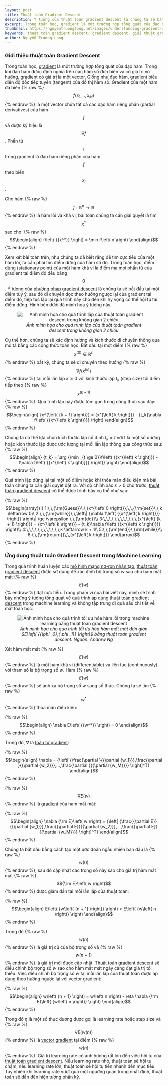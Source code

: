 ```yaml
---
layout: post
title: Thuật toán Gradient Descent
description: Ý tưởng của thuật toán gradient descent là chúng ta sẽ bắt đầu tại một điểm tùy ý, sau đó di chuyển dọc theo hướng ngược lại của gradient tại điểm đó, tiếp tục lặp lại quá trình này cho đến khi hy vọng có thể hội tụ tại điểm dừng.
excerpt: Trong toán học, gradient là một trường hợp tổng quát của đạo hàm. Trong khi đạo hàm được định nghĩa trên các hàm số đơn biến và có giá trị vô hướng, gradient có giá trị là một vector. Giống như đạo hàm, gradient biểu diễn độ dốc tiếp tuyến (tangent) của đồ thị hàm số. Gradient của một hàm đa biến là một vector chứa tất cả các đạo hàm riêng phần (partial derivatives) của hàm đó.
thumbnail: https://nguyentruonglong.net/images/understanding-gradient-descent.png
keywords: thuật toán gradient descent, gradient descent, giải thuật gradient descent, phương pháp gradient descent, gradient
author: Nguyễn Trường Long
---
```


### Giới thiệu thuật toán Gradient Descent
Trong toán học, [gradient](https://nguyentruonglong.net/thuat-toan-gradient-descent.html) là một trường hợp tổng quát của đạo hàm. Trong khi đạo hàm được định nghĩa trên các hàm số đơn biến và có giá trị vô hướng, gradient có giá trị là một vector. Giống như đạo hàm, [gradient](https://nguyentruonglong.net/thuat-toan-gradient-descent.html) biểu diễn độ dốc tiếp tuyến (tangent) của đồ thị hàm số. Gradient của một hàm đa biến {% raw %}$$f\left( {{x_1},..,{x_M}} \right)$${% endraw %} là một vector chứa tất cả các đạo hàm riêng phần (partial derivatives) của hàm $$f$$ và được ký hiệu là $$\nabla f$$. Phần tử $$i$$ trong gradient là đạo hàm riêng phần của hàm $$f$$ theo biến $${x_i}$$.

Cho hàm {% raw %}$$f:{\mathbb{R}^n} \to \mathbb{R}$${% endraw %} là hàm lồi và khả vi, bài toán chúng ta cần giải quyết là tìm $${x^*}$$ sao cho:
{% raw %}
$$\begin{align}
f\left( {{x^*}} \right) = \min f\left( x \right)
\end{align}$$
{% endraw %}

Xem xét bài toán trên, như chúng ta đã biết rằng để tìm cực tiểu của một hàm lồi, ta cần phải tìm điểm dừng của hàm số đó. Trong toán học, điểm dừng (stationary point) của một hàm khả vi là điểm mà mọi phần tử của gradient tại điểm đó đều bằng $$0$$. Ý tưởng của [phương pháp gradient descent](https://nguyentruonglong.net/thuat-toan-gradient-descent.html) là chúng ta sẽ bắt đầu tại một điểm tùy ý, sau đó di chuyển dọc theo hướng ngược lại của gradient tại điểm đó, tiếp tục lặp lại quá trình này cho đến khi hy vọng có thể hội tụ tại điểm dừng. Hình bên dưới đã minh họa ý tưởng này.

<figure class="image">
<center>
  <img src="https://nguyentruonglong.net/images/understanding-gradient-descent.png" alt="Ảnh minh họa cho quá trình lặp của thuật toán gradient descent trong không gian 2 chiều">
  <figcaption>
	  <i>Ảnh minh họa cho quá trình lặp của thuật toán gradient descent trong không gian 2 chiều</i>
  </figcaption>
</center>
</figure>

Cụ thể hơn, chúng ta sẽ xác định hướng và kích thước di chuyển thông qua mô tả bằng các công thức toán học. Bắt đầu tại một điểm {% raw %}$${x^{\left( 0 \right)}} \in {\mathbb{R}^n}$${% endraw %} bất kỳ, chúng ta sẽ di chuyển theo hướng {% raw %}$$\nabla f\left( {{x^{\left( k \right)}}} \right)$${% endraw %} tại mỗi lần lặp $k \ge 0$ với kích thước lặp ${t_k}$ (step size) tới điểm tiếp theo {% raw %}$${x^{\left( {k + 1} \right)}}$${% endraw %}. Quá trình lặp này được tóm gọn trong công thức sau đây:
{% raw %}
$$\begin{align}
	{x^{\left( {k + 1} \right)}} = {x^{\left( k \right)}} - {t_k}\nabla f\left( {{x^{\left( k \right)}}} \right)
\end{align}$$
{% endraw %}

Chúng ta có thể lựa chọn kích thước lặp cố định ${t_k} = t$ với t là một số dương hoặc kích thước lặp được ước lượng tại mỗi lần lặp thông qua công thức sau:
{% raw %}
$$\begin{align}
{t_k} = \arg {\min _{t \ge 0}}f\left( {{x^{\left( k \right)}} - t\nabla f\left( {{x^{\left( k \right)}}} \right)} \right)
\end{align}$$
{% endraw %}

Quá trình lặp dừng lại tại một số điểm hoặc khi thỏa mãn điều kiện mà bài toán chúng ta cần giải quyết đặt ra. Với độ chính xác $\varepsilon  > 0$ cho trước, [thuật toán gradient descent](https://nguyentruonglong.net/thuat-toan-gradient-descent.html) có thể được trình bày cụ thể như sau:

{% raw %}
$$\begin{array}{l}
1:\,\,{\rm{Guess}}\,\,{x^{\left( 0 \right)}},\,\,{\rm{set}}\,\,k \leftarrow 0\\
2:\,\,{\rm{while}}\,\,\left\| {\nabla f\left( {{x^{\left( k \right)}}} \right)} \right\| \ge \varepsilon \,\,{\rm{do}}\\
3:\,\,\,\,\,\,\,\,\,\,\,\,{x^{\left( {k + 1} \right)}} = {x^{\left( k \right)}} - {t_k}\nabla f\left( {{x^{\left( k \right)}}} \right)\\
4:\,\,\,\,\,\,\,\,\,\,\,\,k \leftarrow k + 1\\
5:\,\,{\rm{end}}\,{\rm{while}}\\
6:\,\,{\rm{return}}\,\,{x^{\left( k \right)}}
\end{array}$$
{% endraw %}

### Ứng dụng thuật toán Gradient Descent trong Machine Learning

Trong quá trình huấn luyện các [mô hình mạng nơ-ron nhân tạo](https://nguyentruonglong.net/ly-thuyet-ve-mang-no-ron-nhan-tao-artificial-neural-network-ann.html), [thuật toán gradient descent](https://nguyentruonglong.net/thuat-toan-gradient-descent.html) được sử dụng để xác định bộ trọng số $w$ sao cho hàm mất mát {% raw %}$$E\left( w \right)$${% endraw %} đạt cực tiểu. Trong phạm vi của bài viết này, mình sẽ trình bày những ý tưởng tổng quát về quá trình áp dụng [thuật toán gradient descent](https://nguyentruonglong.net/thuat-toan-gradient-descent.html) trong machine learning và không tập trung đi quá sâu chi tiết về mặt toán học.

<figure class="image">
<center>
  <img src="https://nguyentruonglong.net/images/GradientDescentOptimization.jpg" alt="Ảnh minh họa cho quá trình tối ưu hóa hàm lỗi trong machine learning bằng thuật toán gradient descent">
  <figcaption>
	  <i>Ảnh minh họa cho quá trình tối ưu hóa hàm mất mát đơn giản $E\left( {{\phi _0},{\phi _1}} \right)$ bằng thuật toán gradient descent. Nguồn: Andrew Ng</i>
  </figcaption>
</center>
</figure>

Xét hàm mất mát {% raw %}$$E\left( w \right)$${% endraw %} là một hàm khả vi (differentiable) và liên tục (continuously) với tham số là bộ trọng số $w$. Hàm {% raw %}$$E\left( w \right)$${% endraw %} sẽ ánh xạ bộ trọng số $w$ sang số thực. Chúng ta sẽ tìm {% raw %}$$w^*$${% endraw %} thỏa mãn điều kiện:

{% raw %}
$$\begin{align}
\nabla E\left( {{w^*}} \right) = 0
\end{align}$$
{% endraw %}

Trong đó, $\nabla$ là [toán tử gradient](https://nguyentruonglong.net/thuat-toan-gradient-descent.html):

{% raw %}
$$\begin{align}
\nabla  = {\left[ {\frac{\partial }{{\partial {w_1}}},\frac{\partial }{{\partial {w_2}}},...,\frac{\partial }{{\partial {w_M}}}} \right]^T}
\end{align}$$
{% endraw %}

{% raw %}$$\nabla E\left( w \right)$${% endraw %} là [gradient](https://nguyentruonglong.net/thuat-toan-gradient-descent.html) của hàm mất mát:

{% raw %}
$$\begin{align}
\nabla {\rm E}\left( w \right) = {\left[ {\frac{{\partial E}}{{\partial {w_1}}},\frac{{\partial E}}{{\partial {w_2}}},...,\frac{{\partial E}}{{\partial {w_M}}}} \right]^T}
\end{align}$$
{% endraw %}

Chúng ta bắt đầu bằng cách tạo một ước đoán ngẫu nhiên ban đầu là {% raw %}$$w\left( 0 \right)$${% endraw %}, sau đó cập nhật các trọng số này sao cho giá trị hàm mất mát {% raw %}$${\rm E}\left( w \right)$${% endraw %} được giảm dần tại mỗi lần lặp của thuật toán:

{% raw %}
$$\begin{align}
E\left( {w\left( {n + 1} \right)} \right) < E\left( {w\left( n \right)} \right)
\end{align}$$
{% endraw %}

Trong đó {% raw %}$$w\left( n \right)$${% endraw %} là giá trị cũ của bộ trọng số và {% raw %}$$w\left( {n + 1} \right)$${% endraw %} là giá trị mới được cập nhật. [Thuật toán gradient descent](https://nguyentruonglong.net/thuat-toan-gradient-descent.html) sẽ điều chỉnh bộ trọng số $w$ sao cho hàm mất mát ngày càng đạt giá trị tối thiểu. Việc điều chỉnh bộ trọng số $w$ tại mỗi lần lặp của thuật toán được áp dụng theo hướng ngược lại với vector gradient:

{% raw %}
$$\begin{align}
w\left( {n + 1} \right) = w\left( n \right) - \eta \nabla {\rm E}\left( {w\left( n \right)} \right)
\end{align}$$
{% endraw %}

Trong đó $\eta$ là một số thực dương được gọi là learning rate hoặc step size và {% raw %}$$\nabla E\left( {w\left( n \right)} \right)$${% endraw %} là [vector gradient](https://nguyentruonglong.net/thuat-toan-gradient-descent.html) tại điểm {% raw %}$${w\left( n \right)}$${% endraw %}. Giá trị learning rate có ảnh hưởng rất lớn đến việc hội tụ của [thuật toán gradient descent](https://nguyentruonglong.net/thuat-toan-gradient-descent.html). Nếu learning rate nhỏ, thuật toán sẽ hội tụ chậm, nếu learning rate lớn, thuật toán sẽ hội tụ tiến nhanh đến mục tiêu. Tuy nhiên khi learning rate vượt qua một ngưỡng quan trọng nhất định, thuật toán sẽ dẫn đến hiện tượng phân kỳ.
